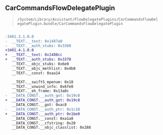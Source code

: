 ## CarCommandsFlowDelegatePlugin

> `/System/Library/Assistant/FlowDelegatePlugins/CarCommandsFlowDelegatePlugin.bundle/CarCommandsFlowDelegatePlugin`

```diff

-3401.3.1.0.0
-  __TEXT.__text: 0x1487a0
-  __TEXT.__auth_stubs: 0x3360
+3401.4.1.0.0
+  __TEXT.__text: 0x1488cc
+  __TEXT.__auth_stubs: 0x3370
   __TEXT.__objc_stubs: 0x6e0
   __TEXT.__objc_methlist: 0x4b0
   __TEXT.__const: 0xaa14

   __TEXT.__swift5_mpenum: 0x18
   __TEXT.__unwind_info: 0x6fe0
   __TEXT.__eh_frame: 0x13a8c
-  __DATA_CONST.__auth_got: 0x19c0
+  __DATA_CONST.__auth_got: 0x19c8
   __DATA_CONST.__got: 0xac8
-  __DATA_CONST.__auth_ptr: 0x1c18
+  __DATA_CONST.__auth_ptr: 0x1be0
   __DATA_CONST.__const: 0xa1a8
   __DATA_CONST.__cfstring: 0x20
   __DATA_CONST.__objc_classlist: 0x288

```
